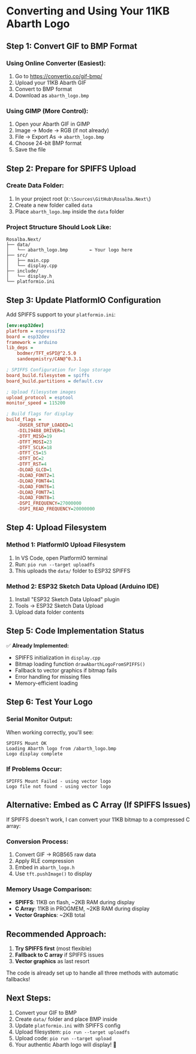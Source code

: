 # Converting and Using Your 11KB Abarth Logo

## Step 1: Convert GIF to BMP Format

### Using Online Converter (Easiest):
1. Go to https://convertio.co/gif-bmp/
2. Upload your 11KB Abarth GIF
3. Convert to BMP format
4. Download as `abarth_logo.bmp`

### Using GIMP (More Control):
1. Open your Abarth GIF in GIMP
2. Image → Mode → RGB (if not already)
3. File → Export As → `abarth_logo.bmp`
4. Choose 24-bit BMP format
5. Save the file

## Step 2: Prepare for SPIFFS Upload

### Create Data Folder:
1. In your project root (`X:\Sources\GitHub\Rosalba.Next\`)
2. Create a new folder called `data`
3. Place `abarth_logo.bmp` inside the `data` folder

### Project Structure Should Look Like:
```
Rosalba.Next/
├── data/
│   └── abarth_logo.bmp        ← Your logo here
├── src/
│   ├── main.cpp
│   └── display.cpp
├── include/
│   └── display.h
└── platformio.ini
```

## Step 3: Update PlatformIO Configuration

Add SPIFFS support to your `platformio.ini`:

```ini
[env:esp32dev]
platform = espressif32
board = esp32dev
framework = arduino
lib_deps = 
    bodmer/TFT_eSPI@^2.5.0
    sandeepmistry/CAN@^0.3.1

; SPIFFS Configuration for logo storage
board_build.filesystem = spiffs
board_build.partitions = default.csv

; Upload filesystem images
upload_protocol = esptool
monitor_speed = 115200

; Build flags for display
build_flags = 
    -DUSER_SETUP_LOADED=1
    -DILI9488_DRIVER=1
    -DTFT_MISO=19
    -DTFT_MOSI=23
    -DTFT_SCLK=18
    -DTFT_CS=15
    -DTFT_DC=2
    -DTFT_RST=4
    -DLOAD_GLCD=1
    -DLOAD_FONT2=1
    -DLOAD_FONT4=1
    -DLOAD_FONT6=1
    -DLOAD_FONT7=1
    -DLOAD_FONT8=1
    -DSPI_FREQUENCY=27000000
    -DSPI_READ_FREQUENCY=20000000
```

## Step 4: Upload Filesystem

### Method 1: PlatformIO Upload Filesystem
1. In VS Code, open PlatformIO terminal
2. Run: `pio run --target uploadfs`
3. This uploads the `data/` folder to ESP32 SPIFFS

### Method 2: ESP32 Sketch Data Upload (Arduino IDE)
1. Install "ESP32 Sketch Data Upload" plugin
2. Tools → ESP32 Sketch Data Upload
3. Upload data folder contents

## Step 5: Code Implementation Status

✅ **Already Implemented:**
- SPIFFS initialization in `display.cpp`
- Bitmap loading function `drawAbarthLogoFromSPIFFS()`
- Fallback to vector graphics if bitmap fails
- Error handling for missing files
- Memory-efficient loading

## Step 6: Test Your Logo

### Serial Monitor Output:
When working correctly, you'll see:
```
SPIFFS Mount OK
Loading Abarth logo from /abarth_logo.bmp
Logo display complete
```

### If Problems Occur:
```
SPIFFS Mount Failed - using vector logo
Logo file not found - using vector logo
```

## Alternative: Embed as C Array (If SPIFFS Issues)

If SPIFFS doesn't work, I can convert your 11KB bitmap to a compressed C array:

### Conversion Process:
1. Convert GIF → RGB565 raw data
2. Apply RLE compression
3. Embed in `abarth_logo.h`
4. Use `tft.pushImage()` to display

### Memory Usage Comparison:
- **SPIFFS**: 11KB on flash, ~2KB RAM during display
- **C Array**: 11KB in PROGMEM, ~2KB RAM during display
- **Vector Graphics**: ~2KB total

## Recommended Approach:

1. **Try SPIFFS first** (most flexible)
2. **Fallback to C array** if SPIFFS issues
3. **Vector graphics** as last resort

The code is already set up to handle all three methods with automatic fallbacks!

## Next Steps:

1. Convert your GIF to BMP
2. Create `data/` folder and place BMP inside
3. Update `platformio.ini` with SPIFFS config
4. Upload filesystem: `pio run --target uploadfs`
5. Upload code: `pio run --target upload`
6. Your authentic Abarth logo will display! 🏁